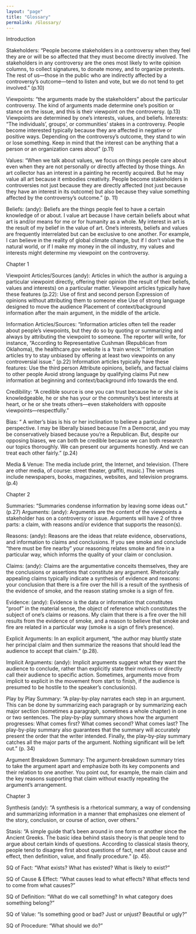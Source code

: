 ```yaml
---
layout: "page"
title: "Glossary"
permalink: /Glossary/
---
```


Introduction

Stakeholders: “People become stakeholders in a controversy when they feel they are or will be so affected that they must become directly involved. The stakeholders in any controversy are the ones most likely to write opinion columns, to collect signatures, to donate money, and to organize protests. The rest of us—those in the public who are indirectly affected by a controversy’s outcome—tend to listen and vote, but we do not tend to get involved.” (p.10)

Viewpoints: “the arguments made by the stakeholders” about the particular controversy. The kind of arguments made determine one’s position or stance on the issue, and this is their viewpoint on the controversy. (p.13) Viewpoints are determined by one’s interests, values, and beliefs.
Interests: “The individuals’, groups’, or communities’ stakes in a controversy. People become interested typically because they are affected in negative or positive ways. Depending on the controversy’s outcome, they stand to win or lose something. Keep in mind that the interest can be anything that a person or an organization cares about” (p.11)

Values: “When we talk about values, we focus on things people care about even when they are not personally or directly affected by those things. An art collector has an interest in a painting he recently acquired. But he may value all art because it embodies creativity. People become stakeholders in controversies not just because they are directly affected (not just because they have an interest in its outcome) but also because they value something affected by the controversy’s outcome.” (p. 11)

Beliefs: (andy): Beliefs are the things people feel to have a certain knowledge of or about. I value art because I have certain beliefs about what art is and/or means for me or for humanity as a whole. My interest in art is the result of my belief in the value of art. One’s interests, beliefs and values are frequently interrelated but can be exclusive to one another. For example, I can believe in the reality of global climate change, but if I don’t value the natural world, or if I make my money in the oil industry, my values and interests might determine my viewpoint on the controversy.

Chapter 1

Viewpoint Articles/Sources (andy): Articles in which the author is arguing a particular viewpoint directly, offering their opinion (the result of their beliefs, values and interests) on a particular matter. Viewpoint articles typically have these features (p.22):
Use of first and second person
Expression of opinions without attributing them to someone else
Use of strong language designed to move the audience
Placement of context/background information after the main argument, in the middle of the article.

Information Articles/Sources: “Information articles often tell the reader about people’s viewpoints, but they do so by quoting or summarizing and always by attributing the viewpoint to someone. The reporter will write, for instance, “According to Representative Cushman (Republican from Oklahoma), the healthcare.gov website is a ‘train wreck.’” Information articles try to stay unbiased by offering at least two viewpoints on any controversial issue.” (p.22) Information articles typically have these features:
Use the third person
Attribute opinions, beliefs, and factual claims to other people
Avoid strong language by qualifying claims
Put new information at beginning and context/background info towards the end.

Credibility: “A credible source is one you can trust because he or she is knowledgeable, he or she has your or the community’s best interests at heart, or he or she treats others—even stakeholders with opposite viewpoints—respectfully.”

Bias: “ A writer’s bias is his or her inclination to believe a particular perspective. I may be liberally biased because I’m a Democrat, and you may be conservatively biased because you’re a Republican. But, despite our opposing biases, we can both be credible because we can both research our topics thoroughly. We can present our arguments honestly. And we can treat each other fairly.” (p.24)

Media & Venue: The media include print, the Internet, and television. (There are other media, of course: street theater, graffiti, music.) The venues include newspapers, books, magazines, websites, and television programs. (p.4)

Chapter 2

Summaries: “Summaries condense information by leaving some ideas out.” (p.27)
Arguments: (andy): Arguments are the content of the viewpoints a stakeholder has on a controversy or issue. Arguments will have 2 of three parts: a claim, with reasons and/or evidence that supports the reason(s).

Reasons: (andy): Reasons are the ideas that relate evidence, observations, and information to claims and conclusions. If you see smoke and conclude “there must be fire nearby” your reasoning relates smoke and fire in a particular way, which informs the quality of your claim or conclusion.

Claims: (andy): Claims are the argumentative conceits themselves, they are the conclusions or assertions that constitute any argument. Rhetorically appealing claims typically indicate a synthesis of evidence and reasons: your conclusion that there is a fire over the hill is a result of the synthesis of the evidence of smoke, and the reason stating smoke is a sign of fire.

Evidence: (andy): Evidence is the data or information that constitutes “proof” in the material sense, the object of reference which constitutes the subject of one’s claims or reasons. My claim that there is a fire over the hill results from the evidence of smoke, and a reason to believe that smoke and fire are related in a particular way (smoke is a sign of fire’s presence).

Explicit Arguments: In an explicit argument, “the author may bluntly state her principal claim and then summarize the reasons that should lead the audience to accept that claim.” (p.28).

Implicit Arguments: (andy): Implicit arguments suggest what they want the audience to conclude, rather than explicitly state their motives or directly call their audience to specific action. Sometimes, arguments move from implicit to explicit in the movement from start to finish, if the audience is presumed to be hostile to the speaker’s conclusion(s).

Play by Play Summary: “A play-by-play narrates each step in an argument. This can be done by summarizing each paragraph or by summarizing each major section (sometimes a paragraph, sometimes a whole chapter) in one or two sentences. The play-by-play summary shows how the argument progresses: What comes first?  What comes second? What comes last? The play-by-play summary also guarantees that the summary will accurately present the order that the writer intended. Finally, the play-by-play summary catches all the major parts of the argument. Nothing significant will be left out.” (p. 34)

Argument Breakdown Summary: The argument-breakdown summary tries to take the argument apart and emphasize both its key components and their relation to one another. You point out, for example, the main claim and the key reasons supporting that claim without exactly repeating the argument’s arrangement.

Chapter 3

Synthesis (andy): “A synthesis is a rhetorical summary, a way of condensing and summarizing information in a manner that emphasizes one element of the story, conclusion, or course of action, over others.”

Stasis: “A simple guide that’s been around in one form or another since the Ancient Greeks. The basic idea behind stasis theory is that people tend to argue about certain kinds of questions. According to classical stasis theory, people tend to disagree first about questions of fact, next about cause and effect, then definition, value, and finally procedure.” (p. 45).

SQ of Fact: “What exists? What has existed? What is likely to exist?”

SQ of Cause & Effect: “What causes lead to what effects? What effects tend to come from what causes?”

SQ of Definition: “What do we call something? In what category does something belong?”

SQ of Value: “Is something good or bad? Just or unjust? Beautiful or ugly?”

SQ of Procedure: “What should we do?”

